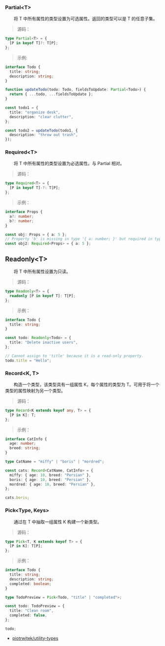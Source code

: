 ### Partial\<T>

&emsp;&emsp;将 T 中所有属性的类型设置为可选属性。返回的类型可以是 T 的任意子集。

> 源码：

```ts
type Partial<T> = {
  [P in keyof T]?: T[P];
};
```

> 示例:

```ts
interface Todo {
  title: string;
  description: string;
}

function updateTodo(todo: Todo, fieldsToUpdate: Partial<Todo>) {
  return { ...todo, ...fieldsToUpdate };
}

const todo1 = {
  title: "organize desk",
  description: "clear clutter",
};

const todo2 = updateTodo(todo1, {
  description: "throw out trash",
});
```

### Required\<T>

&emsp;&emsp;将 T 中所有属性的类型设置为必选属性。与 Partial 相对。

> 源码：

```ts
type Required<T> = {
  [P in keyof T]-?: T[P];
};
```

> 示例：

```ts
interface Props {
  a?: number;
  b?: number;
}

const obj: Props = { a: 5 };
// Property 'b' is missing in type '{ a: number; }' but required in type 'Required<Props>'.
const obj2: Required<Props> = { a: 5 };
```

## Readonly\<T>

&emsp;&emsp;将 T 中所有属性设置为只读。

> 源码：

```ts
type Readonly<T> = {
  readonly [P in keyof T]: T[P];
};
```

> 示例：

```ts
interface Todo {
  title: string;
}

const todo: Readonly<Todo> = {
  title: "Delete inactive users",
};

// Cannot assign to 'title' because it is a read-only property.
todo.title = "Hello";
```

### Record\<K, T>

&emsp;&emsp;构造一个类型，该类型具有一组属性 K，每个属性的类型为 T。可用于将一个类型的属性映射为另一个类型。

> 源码：

```ts
type Record<K extends keyof any, T> = {
  [P in K]: T;
};
```

> 示例：

```ts
interface CatInfo {
  age: number;
  breed: string;
}

type CatName = "miffy" | "boris" | "mordred";

const cats: Record<CatName, CatInfo> = {
  miffy: { age: 10, breed: "Persian" },
  boris: { age: 10, breed: "Persian" },
  mordred: { age: 10, breed: "Persian" },
};

cats.boris;
```

### Pick\<Type, Keys>

&emsp;&emsp;通过在 T 中抽取一组属性 K 构建一个新类型。

> 源码：

```ts
type Pick<T, K extends keyof T> = {
  [P in K]: T[P];
};
```

> 示例：

```ts
interface Todo {
  title: string;
  description: string;
  completed: boolean;
}

type TodoPreview = Pick<Todo, "title" | "completed">;

const todo: TodoPreview = {
  title: "Clean room",
  completed: false,
};

todo;
```

- [piotrwitek/utility-types](https://github.com/piotrwitek/utility-types)
